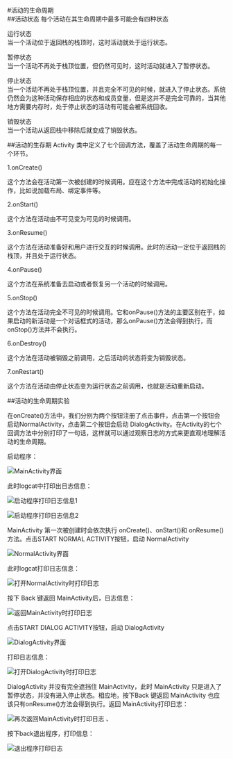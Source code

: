 #活动的生命周期  
##活动状态
每个活动在其生命周期中最多可能会有四种状态  

运行状态  
当一个活动位于返回栈的栈顶时，这时活动就处于运行状态。 

暂停状态  
当一个活动不再处于栈顶位置，但仍然可见时，这时活动就进入了暂停状态。

停止状态  
当一个活动不再处于栈顶位置，并且完全不可见的时候，就进入了停止状态。系统仍然会为这种活动保存相应的状态和成员变量，但是这并不是完全可靠的，当其他地方需要内存时，处于停止状态的活动有可能会被系统回收。  

销毁状态  
当一个活动从返回栈中移除后就变成了销毁状态。

##活动的生存期
Activity 类中定义了七个回调方法，覆盖了活动生命周期的每一个环节。

1.onCreate()  

这个方法会在活动第一次被创建的时候调用。应在这个方法中完成活动的初始化操作，比如说加载布局、绑定事件等。

2.onStart()

这个方法在活动由不可见变为可见的时候调用。

3.onResume()

这个方法在活动准备好和用户进行交互的时候调用。此时的活动一定位于返回栈的栈顶，并且处于运行状态。

4.onPause()

这个方法在系统准备去启动或者恢复另一个活动的时候调用。

5.onStop()

这个方法在活动完全不可见的时候调用。它和onPause()方法的主要区别在于，如果启动的新活动是一个对话框式的活动，那么onPause()方法会得到执行，而onStop()方法并不会执行。

6.onDestroy()

这个方法在活动被销毁之前调用，之后活动的状态将变为销毁状态。

7.onRestart()

这个方法在活动由停止状态变为运行状态之前调用，也就是活动重新启动。

##活动的生命周期实验  

在onCreate()方法中，我们分别为两个按钮注册了点击事件，点击第一个按钮会启动NormalActivity，点击第二个按钮会启动 DialogActivity。在Activity的七个回调方法中分别打印了一句话，这样就可以通过观察日志的方式来更直观地理解活动的生命周期。  

启动程序：  

![MainActivity界面](img/a1.png)  

此时logcat中打印出日志信息：  

![启动程序打印日志信息1](/img/b.png)  

![启动程序打印日志信息2](/img/c.png)  
  
MainActivity 第一次被创建时会依次执行 onCreate()、onStart()和 onResume()方法。点击START NORMAL ACTIVITY按钮，启动 NormalActivity 
 
![NormalActivity界面](/img/d1.png)  

此时logcat打印日志信息： 
 
![打开NormalActivity时打印日志](/img/e.png)

按下 Back 键返回 MainActivity后，日志信息：
 
![返回MainActivity时打印日志](/img/f.png)  

点击START DIALOG ACTIVITY按钮，启动 DialogActivity

![DialogActivity界面](/img/g1.png) 

打印日志信息：

![打开DialogActivity时打印日志](/img/h.png)

DialogActivity 并没有完全遮挡住 MainActivity，此时 MainActivity 只是进入了暂停状态，并没有进入停止状态。相应地，按下Back 键返回 MainActivity 也应该只有onResume()方法会得到执行。返回 MainActivity打印日志：  

![再次返回MainActivity时打印日志](/img/i.png)  、

按下back退出程序，打印信息：  

![退出程序打印日志](/img/j.png)




